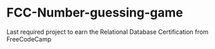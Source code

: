 # FCC-Number-guessing-game
Last required project to earn the Relational Database Certification from FreeCodeCamp

